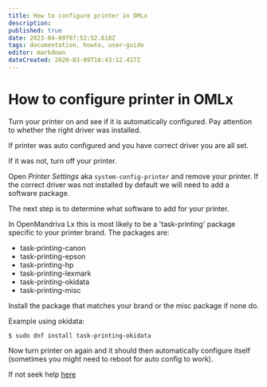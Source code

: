 ```yaml
---
title: How to configure printer in OMLx
description: 
published: true
date: 2023-04-09T07:52:52.618Z
tags: documentation, howto, user-guide
editor: markdown
dateCreated: 2020-03-09T18:43:12.417Z
---
```


# How to configure printer in OMLx
Turn your printer on and see if it is automatically configured. Pay attention to whether the right driver was installed.

If printer was auto configured and you have correct driver you are all set.

If it was not, turn off your printer.

Open *Printer Settings* aka `system-config-printer` and remove your printer.
If the correct driver was not installed by default we will need to add a software package.

The next step is to determine what software to add for your printer.

In OpenMandriva Lx this is most likely to be a 'task-printing' package specific to your printer brand.
The packages are:
- task-printing-canon
- task-printing-epson
- task-printing-hp
- task-printing-lexmark
- task-printing-okidata
- task-printing-misc

Install the package that matches your brand or the misc package if none do.

Example using okidata:
```
$ sudo dnf install task-printing-okidata
```
Now turn printer on again and it should then automatically configure itself (sometimes you might need to reboot for auto config to work).

If not seek help [here](https://forum.openmandriva.org/c/support/17)
